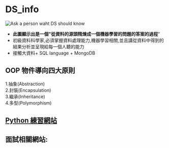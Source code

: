 # DS_info
![Ask a person waht DS should know](https://files.speakerdeck.com/presentations/a76342078259416589a83496714f4e12/slide_2.jpg)  
+ **此圖顯示出是一個"從資料的源頭精煉成一個機器學習的問題的答案的過程**"  
+ 初級資料科學家,必須掌握資料處理能力,機器學習相關,並且講從資料中得到的結果分析並呈現給每一個人聽的能力  
+ 接觸大資料+ SQL language + MongoDB  
## OOP 物件導向四大原則  
1.抽象(Abstraction)  
2.封裝(Encapsulation)  
3.繼承(Inheritance)  
4.多型(Polymorphism)  
## [Python 練習網站](https://buzzorange.com/techorange/2022/07/26/python-challenge/)  
## 面試相關網站:
